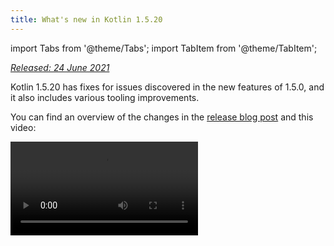 ```yaml
---
title: What's new in Kotlin 1.5.20
---
```


import Tabs from '@theme/Tabs';
import TabItem from '@theme/TabItem';




_[Released: 24 June 2021](releases.md#release-details)_

Kotlin 1.5.20 has fixes for issues discovered in the new features of 1.5.0, and it also includes various tooling improvements.

You can find an overview of the changes in the [release blog post](https://blog.jetbrains.com/kotlin/2021/06/kotlin-1-5-20-released/)
and this video:

<video src="/img/https://www.youtube.com/v/SV8CgSXQe44" title="Kotlin 1.5.20"/>

## Kotlin/JVM

Kotlin 1.5.20 is receiving the following updates on the JVM platform: 
* [String concatenation via invokedynamic](#string-concatenation-via-invokedynamic)
* [Support for JSpecify nullness annotations](#support-for-jspecify-nullness-annotations)
* [Support for calling Java's Lombok-generated methods within modules that have Kotlin and Java code](#support-for-calling-java-s-lombok-generated-methods-within-modules-that-have-kotlin-and-java-code)

### String concatenation via invokedynamic

Kotlin 1.5.20 compiles string concatenations into [dynamic invocations](https://docs.oracle.com/javase/7/docs/technotes/guides/vm/multiple-language-support.html#invokedynamic)
(`invokedynamic`) on JVM 9+ targets, thereby keeping up with modern Java versions.
More precisely, it uses [`StringConcatFactory.makeConcatWithConstants()`](https://docs.oracle.com/javase/9/docs/api/java/lang/invoke/StringConcatFactory.html#makeConcatWithConstants-java.lang.invoke.MethodHandles.Lookup-java.lang.String-java.lang.invoke.MethodType-java.lang.String-java.lang.Object...-)
for string concatenation.

To switch back to concatenation via [`StringBuilder.append()`](https://docs.oracle.com/javase/9/docs/api/java/lang/StringBuilder.html#append-java.lang.String-)
used in previous versions, add the compiler option `-Xstring-concat=inline`.

Learn how to add compiler options in [Gradle](gradle-compiler-options.md), [Maven](maven.md#specify-compiler-options), and the [command-line compiler](compiler-reference.md#compiler-options).

### Support for JSpecify nullness annotations

The Kotlin compiler can read various types of [nullability annotations](java-interop.md#nullability-annotations) to pass
nullability information from Java to Kotlin. Version 1.5.20 introduces support for the [JSpecify project](https://jspecify.dev/),
which includes the standard unified set of Java nullness annotations.

With JSpecify, you can provide more detailed nullability information to help Kotlin keep null-safety interoperating with
Java. You can set default nullability for the declaration, package, or module scope, specify parametric nullability,
and more. You can find more details about this in the [JSpecify user guide](https://jspecify.dev/docs/user-guide).

Here is the example of how Kotlin can handle JSpecify annotations:

```java
// JavaClass.java
import org.jspecify.nullness.*;

@NullMarked
public class JavaClass {
  public String notNullableString() { return ""; }
  public @Nullable String nullableString() { return ""; }
}
```

```kotlin
// Test.kt
fun kotlinFun() = with(JavaClass()) {
  notNullableString().length // OK
  nullableString().length    // Warning: receiver nullability mismatch
}
```

In 1.5.20, all nullability mismatches according to the JSpecify-provided nullability information are reported as warnings.
Use the `-Xjspecify-annotations=strict` and `-Xtype-enhancement-improvements-strict-mode` compiler options to enable
strict mode (with error reporting) when working with JSpecify.
Please note that the JSpecify project is under active development. Its API and implementation can change significantly at any time.

[Learn more about null-safety and platform types](java-interop.md#null-safety-and-platform-types).

### Support for calling Java's Lombok-generated methods within modules that have Kotlin and Java code

:::tip
The Lombok compiler plugin is [Experimental](components-stability.md).
It may be dropped or changed at any time. Use it only for evaluation purposes.
We would appreciate your feedback on it in [YouTrack](https://youtrack.jetbrains.com/issue/KT-7112).

:::


Kotlin 1.5.20 introduces an experimental [Lombok compiler plugin](lombok.md). This plugin makes it possible to generate
and use Java's [Lombok](https://projectlombok.org/) declarations within modules that have Kotlin and Java code. Lombok
annotations work only in Java sources and are ignored if you use them in Kotlin code.

The plugin supports the following annotations:
* `@Getter`, `@Setter`
* `@NoArgsConstructor`, `@RequiredArgsConstructor`, and `@AllArgsConstructor`
* `@Data`
* `@With`
* `@Value`

We're continuing to work on this plugin. To find out the detailed current state, visit the [Lombok compiler plugin's README](https://github.com/JetBrains/kotlin/tree/master/plugins/lombok).

Currently, we don't have plans to support the `@Builder` annotation. However, we can consider this if you vote
for [`@Builder` in YouTrack](https://youtrack.jetbrains.com/issue/KT-46959).

[Learn how to configure the Lombok compiler plugin](lombok.md#gradle).

## Kotlin/Native

Kotlin/Native 1.5.20 offers a preview of the new feature and the tooling improvements:

* [Opt-in export of KDoc comments to generated Objective-C headers](#opt-in-export-of-kdoc-comments-to-generated-objective-c-headers)
* [Compiler bug fixes](#compiler-bug-fixes)
* [Improved performance of Array.copyInto() inside one array](#improved-performance-of-array-copyinto-inside-one-array)

### Opt-in export of KDoc comments to generated Objective-C headers

:::tip
The ability to export KDoc comments to generated Objective-C headers is [Experimental](components-stability.md).
It may be dropped or changed at any time.
Opt-in is required (see the details below), and you should use it only for evaluation purposes.
We would appreciate your feedback on it in [YouTrack](https://youtrack.jetbrains.com/issue/KT-38600).

:::


You can now set the Kotlin/Native compiler to export the [documentation comments (KDoc)](kotlin-doc.md) from Kotlin code
to the Objective-C frameworks generated from it, making them visible to the frameworks' consumers.

For example, the following Kotlin code with KDoc:

```kotlin
/**
 * Prints the sum of the arguments.
 * Properly handles the case when the sum doesn't fit in 32-bit integer.
 */
fun printSum(a: Int, b: Int) = println(a.toLong() + b)
```

produces the following Objective-C headers:

```objc
/**
 * Prints the sum of the arguments.
 * Properly handles the case when the sum doesn't fit in 32-bit integer.
 */
+ (void)printSumA:(int32_t)a b:(int32_t)b __attribute__((swift_name("printSum(a:b:)")));
```

This also works well with Swift.

To try out this ability to export KDoc comments to Objective-C headers, use the `-Xexport-kdoc` compiler option. Add the
following lines to `build.gradle(.kts)` of the Gradle projects you want to export comments from:

<Tabs>
<TabItem value="kotlin" label="Kotlin" default={kotlin === "kotlin"}>

```kotlin
kotlin {
    targets.withType<org.jetbrains.kotlin.gradle.plugin.mpp.KotlinNativeTarget> {
        compilations.get("main").kotlinOptions.freeCompilerArgs += "-Xexport-kdoc"
    }
}
```

</TabItem>
<TabItem value="groovy" label="Groovy" default={groovy === "kotlin"}>

```groovy
kotlin {
    targets.withType(org.jetbrains.kotlin.gradle.plugin.mpp.KotlinNativeTarget) {
        compilations.get("main").kotlinOptions.freeCompilerArgs += "-Xexport-kdoc"
    }
}
```

</TabItem>
</Tabs>

We would be very grateful if you would share your feedback with us using this [YouTrack ticket](https://youtrack.jetbrains.com/issue/KT-38600).

### Compiler bug fixes

The Kotlin/Native compiler has received multiple bug fixes in 1.5.20. You can find the complete list in the [changelog](https://github.com/JetBrains/kotlin/releases/tag/v1.5.20).

There is an important bug fix that affects compatibility: in previous versions, string constants that contained incorrect
UTF [surrogate pairs](https://en.wikipedia.org/wiki/Universal_Character_Set_characters#Surrogates) were losing their
values during compilation. Now such values are preserved. Application developers can safely update to 1.5.20 – nothing
will break. However, libraries compiled with 1.5.20 are incompatible with earlier compiler versions.
See [this YouTrack issue](https://youtrack.jetbrains.com/issue/KT-33175) for details.

### Improved performance of Array.copyInto() inside one array

We've improved the way `Array.copyInto()` works when its source and destination are the same array. Now such operations
finish up to 20 times faster (depending on the number of objects being copied) due to memory management optimizations
for this use case.

## Kotlin/JS

With 1.5.20, we're publishing a guide that will help you migrate your projects to the new [IR-based backend](js-ir-compiler.md)
for Kotlin/JS.

### Migration guide for the JS IR backend

The new [migration guide for the JS IR backend](js-ir-migration.md) identifies issues you may encounter during migration
and provides solutions for them. If you find any issues that aren't covered in the guide, please report them to our [issue tracker](http://kotl.in/issue).

## Gradle

Kotlin 1.5.20 introduces the following features that can improve the Gradle experience:

* [Caching for annotation processors classloaders in kapt](#caching-for-annotation-processors-classloaders-in-kapt)
* [Deprecation of the `kotlin.parallel.tasks.in.project` build property](#deprecation-of-the-kotlin-parallel-tasks-in-project-build-property)

### Caching for annotation processors' classloaders in kapt

:::tip
Caching for annotation processors' classloaders in kapt is [Experimental](components-stability.md).
It may be dropped or changed at any time. Use it only for evaluation purposes.
We would appreciate your feedback on it in [YouTrack](https://youtrack.jetbrains.com/issue/KT-28901).

:::


There is now a new experimental feature that makes it possible to cache the classloaders of annotation processors in [kapt](kapt.md).
This feature can increase the speed of kapt for consecutive Gradle runs.

To enable this feature, use the following properties in your `gradle.properties` file:

```none
# positive value will enable caching
# use the same value as the number of modules that use kapt
kapt.classloaders.cache.size=5

# disable for caching to work
kapt.include.compile.classpath=false
```

Learn more about [kapt](kapt.md).

### Deprecation of the kotlin.parallel.tasks.in.project build property

With this release, Kotlin parallel compilation is controlled by the [Gradle parallel execution flag `--parallel`](https://docs.gradle.org/current/userguide/performance.html#parallel_execution).
Using this flag, Gradle executes tasks concurrently, increasing the speed of compiling tasks and utilizing the resources
more efficiently.

You no longer need to use the `kotlin.parallel.tasks.in.project` property. This property has been deprecated and will be
removed in the next major release.

## Standard library

Kotlin 1.5.20 changes the platform-specific implementations of several functions for working with characters and as a
result brings unification across platforms:
* [Support for all Unicode digits in Char.digitToInt() for Kotlin/Native and Kotlin/JS](#support-for-all-unicode-digits-in-char-digittoint-in-kotlin-native-and-kotlin-js).
* [Unification of Char.isLowerCase()/isUpperCase() implementations across platforms](#unification-of-char-islowercase-isuppercase-implementations-across-platforms).

### Support for all Unicode digits in Char.digitToInt() in Kotlin/Native and Kotlin/JS

[`Char.digitToInt()`](https://kotlinlang.org/api/latest/jvm/stdlib/kotlin.text/digit-to-int.html) returns the numeric
value of the decimal digit that the character represents. Before 1.5.20, the function supported all Unicode digit characters
only for Kotlin/JVM: implementations on the Native and JS platforms supported only ASCII digits.

From now, both with Kotlin/Native and Kotlin/JS, you can call `Char.digitToInt()` on any Unicode digit character and get
its numeric representation.

```kotlin
fun main() {

    val ten = '\u0661'.digitToInt() + '\u0039'.digitToInt() // ARABIC-INDIC DIGIT ONE + DIGIT NINE
    println(ten)

}
```

### Unification of Char.isLowerCase()/isUpperCase() implementations across platforms

The functions [`Char.isUpperCase()`](https://kotlinlang.org/api/latest/jvm/stdlib/kotlin.text/is-upper-case.html) and
[`Char.isLowerCase()`](https://kotlinlang.org/api/latest/jvm/stdlib/kotlin.text/is-lower-case.html) return a boolean value
depending on the case of the character. For Kotlin/JVM, the implementation checks both the `General_Category` and the
`Other_Uppercase`/`Other_Lowercase` [Unicode properties](https://en.wikipedia.org/wiki/Unicode_character_property).

Prior to 1.5.20, implementations for other platforms worked differently and considered only the general category.
In 1.5.20, implementations are unified across platforms and use both properties to determine the character case:

```kotlin
fun main() {

    val latinCapitalA = 'A' // has "Lu" general category
    val circledLatinCapitalA = 'Ⓐ' // has "Other_Uppercase" property
    println(latinCapitalA.isUpperCase() && circledLatinCapitalA.isUpperCase())

}
```
